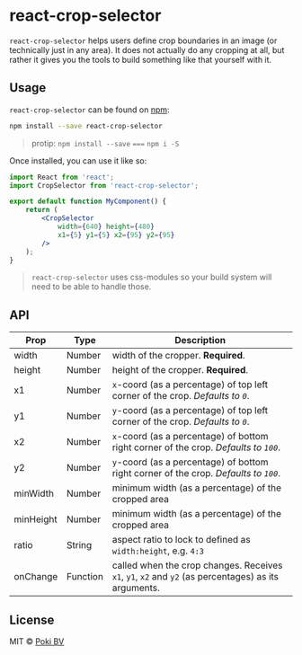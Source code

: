 # react-crop-selector

`react-crop-selector` helps users define crop boundaries in an image (or
technically just in any area). It does not actually do any cropping at all, but
rather it gives you the tools to build something like that yourself with it.


## Usage

`react-crop-selector` can be found on [npm](https://www.npmjs.com/):

```bash
npm install --save react-crop-selector
```

> protip: `npm install --save` `===` `npm i -S`

Once installed, you can use it like so:

```jsx
import React from 'react';
import CropSelector from 'react-crop-selector';

export default function MyComponent() {
    return (
        <CropSelector
            width={640} height={480}
            x1={5} y1={5} x2={95} y2={95}
        />
    );
}
```

> `react-crop-selector` uses css-modules so your build system will need to be
> able to handle those.


## API

Prop | Type | Description
---- | ---- | -----------
width | Number | width of the cropper. **Required**.
height | Number | height of the cropper. **Required**.
x1 | Number | `x`-coord (as a percentage) of top left corner of the crop. *Defaults to `0`*.
y1 | Number | `y`-coord (as a percentage) of top left corner of the crop. *Defaults to `0`*.
x2 | Number | `x`-coord (as a percentage) of bottom right corner of the crop. *Defaults to `100`*.
y2 | Number | `y`-coord (as a percentage) of bottom right corner of the crop. *Defaults to `100`*.
minWidth | Number | minimum width (as a percentage) of the cropped area
minHeight | Number | minimum width (as a percentage) of the cropped area
ratio | String | aspect ratio to lock to defined as `width:height`, e.g. `4:3`
onChange | Function | called when the crop changes. Receives `x1`, `y1`, `x2` and `y2` (as percentages) as its arguments.


## License

MIT © [Poki BV](http://poki.com/company/)
